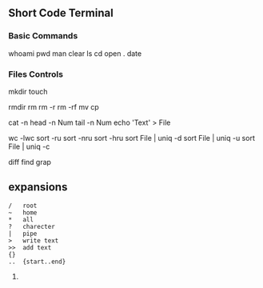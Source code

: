 ## Short Code Terminal
### Basic Commands
whoami
pwd
man
clear
ls
cd 
open .
date

### Files Controls
mkdir
touch

rmdir
rm
rm -r
rm -rf
mv
cp

cat -n
head -n Num
tail -n Num
echo 'Text' > File


wc -lwc
sort -ru
sort -nru
sort -hru
sort File | uniq -d
sort File | uniq -u
sort File | uniq -c

diff
find
grap

## expansions
```
/	root
~	home
*	all
?	charecter
|	pipe
>	write text
>> 	add text
{}
..	{start..end}
```





















1.
```
```

